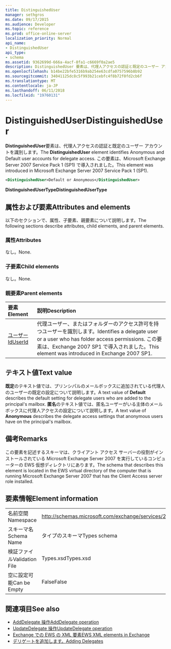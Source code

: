 ```yaml
---
title: DistinguishedUser
manager: sethgros
ms.date: 09/17/2015
ms.audience: Developer
ms.topic: reference
ms.prod: office-online-server
localization_priority: Normal
api_name:
- DistinguishedUser
api_type:
- schema
ms.assetid: 9362699d-666a-4acf-8fa1-c6669f0a2ae5
description: DistinguishedUser 要素は、代理人アクセスの認証と既定のユーザー アカウントを識別します。 この要素は、Microsoft Exchange Server 2007 Service Pack 1 (SP1) で導入されました。
ms.openlocfilehash: b14be22bfe5316b9ab254e63cdfa0757596b8b92
ms.sourcegitcommit: 34041125dc8c5f993b21cebfc4f8b72f0fd2cb6f
ms.translationtype: MT
ms.contentlocale: ja-JP
ms.lasthandoff: 06/11/2018
ms.locfileid: "19760131"
---
```

# <a name="distinguisheduser"></a><span data-ttu-id="58291-104">DistinguishedUser</span><span class="sxs-lookup"><span data-stu-id="58291-104">DistinguishedUser</span></span>

<span data-ttu-id="58291-105">**DistinguishedUser**要素は、代理人アクセスの認証と既定のユーザー アカウントを識別します。</span><span class="sxs-lookup"><span data-stu-id="58291-105">The **DistinguishedUser** element identifies Anonymous and Default user accounts for delegate access.</span></span> <span data-ttu-id="58291-106">この要素は、Microsoft Exchange Server 2007 Service Pack 1 (SP1) で導入されました。</span><span class="sxs-lookup"><span data-stu-id="58291-106">This element was introduced in Microsoft Exchange Server 2007 Service Pack 1 (SP1).</span></span> 
  
```xml
<DistinguishedUser>Default or Anonymous</DistinguishedUser>
```

 <span data-ttu-id="58291-107">**DistinguishedUserType**</span><span class="sxs-lookup"><span data-stu-id="58291-107">**DistinguishedUserType**</span></span>
## <a name="attributes-and-elements"></a><span data-ttu-id="58291-108">属性および要素</span><span class="sxs-lookup"><span data-stu-id="58291-108">Attributes and elements</span></span>

<span data-ttu-id="58291-109">以下のセクションで、属性、子要素、親要素について説明します。</span><span class="sxs-lookup"><span data-stu-id="58291-109">The following sections describe attributes, child elements, and parent elements.</span></span>
  
### <a name="attributes"></a><span data-ttu-id="58291-110">属性</span><span class="sxs-lookup"><span data-stu-id="58291-110">Attributes</span></span>

<span data-ttu-id="58291-111">なし。</span><span class="sxs-lookup"><span data-stu-id="58291-111">None.</span></span>
  
### <a name="child-elements"></a><span data-ttu-id="58291-112">子要素</span><span class="sxs-lookup"><span data-stu-id="58291-112">Child elements</span></span>

<span data-ttu-id="58291-113">なし。</span><span class="sxs-lookup"><span data-stu-id="58291-113">None.</span></span>
  
### <a name="parent-elements"></a><span data-ttu-id="58291-114">親要素</span><span class="sxs-lookup"><span data-stu-id="58291-114">Parent elements</span></span>

|<span data-ttu-id="58291-115">**要素**</span><span class="sxs-lookup"><span data-stu-id="58291-115">**Element**</span></span>|<span data-ttu-id="58291-116">**説明**</span><span class="sxs-lookup"><span data-stu-id="58291-116">**Description**</span></span>|
|:-----|:-----|
|[<span data-ttu-id="58291-117">ユーザー Id</span><span class="sxs-lookup"><span data-stu-id="58291-117">UserId</span></span>](userid.md) <br/> |<span data-ttu-id="58291-118">代理ユーザー、またはフォルダーのアクセス許可を持つユーザーを識別します。</span><span class="sxs-lookup"><span data-stu-id="58291-118">Identifies a delegate user or a user who has folder access permissions.</span></span> <span data-ttu-id="58291-119">この要素は、Exchange 2007 SP1 で導入されました。</span><span class="sxs-lookup"><span data-stu-id="58291-119">This element was introduced in Exchange 2007 SP1.</span></span>  <br/> |
   
## <a name="text-value"></a><span data-ttu-id="58291-120">テキスト値</span><span class="sxs-lookup"><span data-stu-id="58291-120">Text value</span></span>

<span data-ttu-id="58291-121">**既定**のテキスト値では、プリンシパルのメールボックスに追加されている代理人のユーザーの既定の設定について説明します。</span><span class="sxs-lookup"><span data-stu-id="58291-121">A text value of **Default** describes the default setting for delegate users who are added to the principal's mailbox.</span></span> <span data-ttu-id="58291-122">**匿名**のテキスト値では、匿名ユーザーがいる主体のメールボックスに代理人アクセスの設定について説明します。</span><span class="sxs-lookup"><span data-stu-id="58291-122">A text value of **Anonymous** describes the delegate access settings that anonymous users have on the principal's mailbox.</span></span> 
  
## <a name="remarks"></a><span data-ttu-id="58291-123">備考</span><span class="sxs-lookup"><span data-stu-id="58291-123">Remarks</span></span>

<span data-ttu-id="58291-124">この要素を記述するスキーマは、クライアント アクセス サーバーの役割がインストールされている Microsoft Exchange Server 2007 を実行しているコンピューターの EWS 仮想ディレクトリにあります。</span><span class="sxs-lookup"><span data-stu-id="58291-124">The schema that describes this element is located in the EWS virtual directory of the computer that is running Microsoft Exchange Server 2007 that has the Client Access server role installed.</span></span>
  
## <a name="element-information"></a><span data-ttu-id="58291-125">要素情報</span><span class="sxs-lookup"><span data-stu-id="58291-125">Element information</span></span>

|||
|:-----|:-----|
|<span data-ttu-id="58291-126">名前空間</span><span class="sxs-lookup"><span data-stu-id="58291-126">Namespace</span></span>  <br/> |http://schemas.microsoft.com/exchange/services/2006/types  <br/> |
|<span data-ttu-id="58291-127">スキーマ名</span><span class="sxs-lookup"><span data-stu-id="58291-127">Schema Name</span></span>  <br/> |<span data-ttu-id="58291-128">タイプのスキーマ</span><span class="sxs-lookup"><span data-stu-id="58291-128">Types schema</span></span>  <br/> |
|<span data-ttu-id="58291-129">検証ファイル</span><span class="sxs-lookup"><span data-stu-id="58291-129">Validation File</span></span>  <br/> |<span data-ttu-id="58291-130">Types.xsd</span><span class="sxs-lookup"><span data-stu-id="58291-130">Types.xsd</span></span>  <br/> |
|<span data-ttu-id="58291-131">空に設定可能</span><span class="sxs-lookup"><span data-stu-id="58291-131">Can be Empty</span></span>  <br/> |<span data-ttu-id="58291-132">False</span><span class="sxs-lookup"><span data-stu-id="58291-132">False</span></span>  <br/> |
   
## <a name="see-also"></a><span data-ttu-id="58291-133">関連項目</span><span class="sxs-lookup"><span data-stu-id="58291-133">See also</span></span>

- [<span data-ttu-id="58291-134">AddDelegate 操作</span><span class="sxs-lookup"><span data-stu-id="58291-134">AddDelegate operation</span></span>](adddelegate-operation.md)  
- [<span data-ttu-id="58291-135">UpdateDelegate 操作</span><span class="sxs-lookup"><span data-stu-id="58291-135">UpdateDelegate operation</span></span>](updatedelegate-operation.md)
- [<span data-ttu-id="58291-136">Exchange での EWS の XML 要素</span><span class="sxs-lookup"><span data-stu-id="58291-136">EWS XML elements in Exchange</span></span>](ews-xml-elements-in-exchange.md)
- [<span data-ttu-id="58291-137">デリゲートを追加します。</span><span class="sxs-lookup"><span data-stu-id="58291-137">Adding Delegates</span></span>](http://msdn.microsoft.com/library/3a744150-66a3-4a13-9433-793603ba5038%28Office.15%29.aspx)

